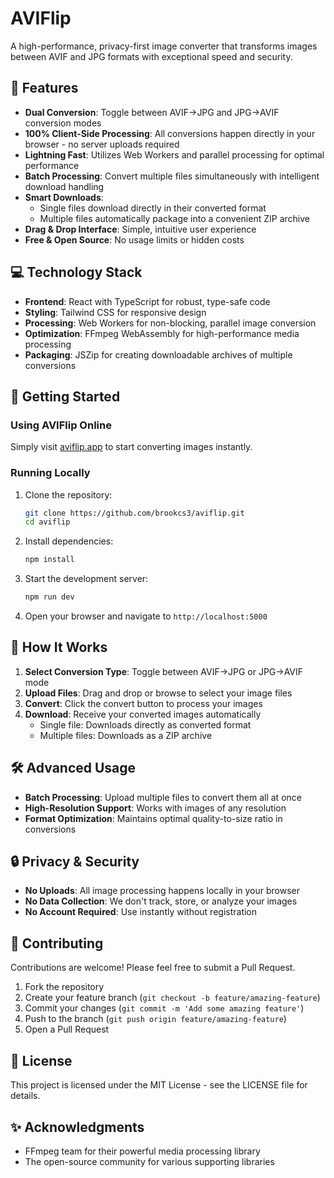 # AVIFlip

<!-- Add your logo here when available -->
<!-- ![AVIFlip Logo](./path/to/logo.svg) -->

A high-performance, privacy-first image converter that transforms images between AVIF and JPG formats with exceptional speed and security.

## 🌟 Features

- **Dual Conversion**: Toggle between AVIF→JPG and JPG→AVIF conversion modes
- **100% Client-Side Processing**: All conversions happen directly in your browser - no server uploads required
- **Lightning Fast**: Utilizes Web Workers and parallel processing for optimal performance
- **Batch Processing**: Convert multiple files simultaneously with intelligent download handling
- **Smart Downloads**:
  - Single files download directly in their converted format
  - Multiple files automatically package into a convenient ZIP archive
- **Drag & Drop Interface**: Simple, intuitive user experience
- **Free & Open Source**: No usage limits or hidden costs

## 💻 Technology Stack

- **Frontend**: React with TypeScript for robust, type-safe code
- **Styling**: Tailwind CSS for responsive design
- **Processing**: Web Workers for non-blocking, parallel image conversion
- **Optimization**: FFmpeg WebAssembly for high-performance media processing
- **Packaging**: JSZip for creating downloadable archives of multiple conversions

## 🚀 Getting Started

### Using AVIFlip Online

Simply visit [aviflip.app](https://aviflip.app) to start converting images instantly.

### Running Locally

1. Clone the repository:
   ```bash
   git clone https://github.com/brookcs3/aviflip.git
   cd aviflip
   ```

2. Install dependencies:
   ```bash
   npm install
   ```

3. Start the development server:
   ```bash
   npm run dev
   ```

4. Open your browser and navigate to `http://localhost:5000`

## 📑 How It Works

1. **Select Conversion Type**: Toggle between AVIF→JPG or JPG→AVIF mode
2. **Upload Files**: Drag and drop or browse to select your image files
3. **Convert**: Click the convert button to process your images
4. **Download**: Receive your converted images automatically
   - Single file: Downloads directly as converted format
   - Multiple files: Downloads as a ZIP archive

## 🛠️ Advanced Usage

- **Batch Processing**: Upload multiple files to convert them all at once
- **High-Resolution Support**: Works with images of any resolution
- **Format Optimization**: Maintains optimal quality-to-size ratio in conversions

## 🔒 Privacy & Security

- **No Uploads**: All image processing happens locally in your browser
- **No Data Collection**: We don't track, store, or analyze your images
- **No Account Required**: Use instantly without registration

## 🤝 Contributing

Contributions are welcome! Please feel free to submit a Pull Request.

1. Fork the repository
2. Create your feature branch (`git checkout -b feature/amazing-feature`)
3. Commit your changes (`git commit -m 'Add some amazing feature'`)
4. Push to the branch (`git push origin feature/amazing-feature`)
5. Open a Pull Request

## 📄 License

This project is licensed under the MIT License - see the LICENSE file for details.

## ✨ Acknowledgments

- FFmpeg team for their powerful media processing library
- The open-source community for various supporting libraries
